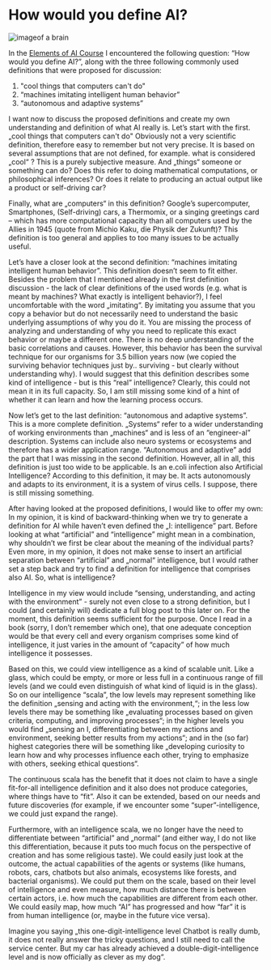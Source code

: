# How would you define AI?

![imageof a brain](https://user-images.githubusercontent.com/56920075/183062758-a9406329-6e2a-41c8-b9c4-d740d88a3ae1.png)


In the [Elements of AI Course](https://course.elementsofai.com/1/3) I encountered the following question: “How would you define AI?”, along with the three following commonly used definitions that were proposed for discussion: 
1.	"cool things that computers can't do"
2.	“machines imitating intelligent human behavior”
3.	“autonomous and adaptive systems”

I want now to discuss the proposed definitions and create my own understanding and definition of what AI really is. Let’s start with the first.
„cool things that computers can't do" Obviously not a very scientific definition, therefore easy to remember but not very precise. It is based on several assumptions that are not defined, for example. what is considered „cool“ ? This is a purely subjective measure.
And „things“ someone or something can do? Does this refer to doing mathematical computations, or philosophical inferences? Or does it relate to producing an actual output like a product or self-driving car?

Finally, what are „computers“ in this definition? Google’s supercomputer, Smartphones, (Self-driving) cars, a Thermomix, or a singing greetings card – which has more computational capacity than all computers used by the Allies in 1945 (quote from Michio Kaku, die Physik der Zukunft)? This definition is too general and applies to too many issues to be actually useful.

Let’s have a closer look at the second definition: “machines imitating intelligent human behavior”.
This definition doesn’t seem to fit either. Besides the problem that I mentioned already in the first definition discussion - the lack of clear definitions of the used words (e.g. what is meant by machines? What exactly is intelligent behavior?), I feel uncomfortable with the word „imitating“. By imitating you assume that you copy a behavior but do not necessarily need to understand the basic underlying assumptions of why you do it. You are missing the process of analyzing and understanding of why you need to replicate this exact behavior or maybe a different one. There is no deep understanding of the basic correlations and causes.
However, this behavior has been the survival technique for our organisms for 3.5 billion years now (we copied the surviving behavior techniques just by.. surviving - but clearly without understanding why). I would suggest that this definition describes some kind of intelligence - but is this “real” intelligence? Clearly, this could not mean it in its full capacity. So, I am still missing some kind of a hint of whether it can learn and how the learning process occurs.

Now let’s get to the last definition: “autonomous and adaptive systems”.
This is a more complete definition. „Systems“ refer to a wider understanding of working environments than „machines“ and is less of an “engineer-al” description. Systems can include also neuro systems or ecosystems and therefore has a wider application range. “Autonomous and adaptive” add the part that I was missing in the second definition. However, all in all, this definition is just too wide to be applicable. Is an e.coli infection also Artificial Intelligence? According to this definition, it may be. It acts autonomously and adapts to its environment, it is a system of virus cells. I suppose, there is still missing something.

After having looked at the proposed definitions, I would like to offer my own: 
In my opinion, it is kind of backward-thinking when we try to generate a definition for AI while haven’t even defined the „I: intelligence” part. Before looking at what “artificial” and “intelligence” might mean in a combination, why shouldn’t we first be clear about the meaning of the individual parts? Even more, in my opinion, it does not make sense to insert an artificial separation between “artificial” and „normal“ intelligence, but I would rather set a step back and try to find a definition for intelligence that comprises also AI.
So, what is intelligence?

Intelligence in my view would include “sensing, understanding, and acting with the environment” - surely not even close to a strong definition, but I could (and certainly will) dedicate a full blog post to this later on. For the moment, this definition seems sufficient for the purpose.
Once I read in a book (sorry, I don’t remember which one), that one adequate conception would be that every cell and every organism comprises some kind of intelligence, it just varies in the amount of “capacity” of how much intelligence it possesses.

Based on this, we could view intelligence as a kind of scalable unit. Like a glass, which could be empty, or more or less full in a continuous range of fill levels (and we could even distinguish of what kind of liquid is in the glass). So on our intelligence “scala”, the low levels may represent something like the definition „sensing and acting with the environment,“; in the less low levels there may be something like „evaluating processes based on given criteria, computing, and improving processes“; in the higher levels you would find „sensing an I, differentiating between my actions and environment, seeking better results from my actions“; and in the (so far) highest categories there will be something like „developing curiosity to learn how and why processes influence each other, trying to emphasize with others, seeking ethical questions“. 

The continuous scala has the benefit that it does not claim to have a single fit-for-all intelligence definition and it also does not produce categories, where things have to “fit”. Also it can be extended, based on our needs and future discoveries (for example, if we encounter some “super”-intelligence, we could just expand the range). 

Furthermore, with an intelligence scala, we no longer have the need to differentiate between “artificial” and „normal“ (and either way, I do not like this differentiation, because it puts too much focus on the perspective of creation and has some religious taste). We could easily just look at the outcome, the actual capabilities of the agents or systems (like humans, robots, cars, chatbots but also animals, ecosystems like forests, and bacterial organisms). We could put them on the scale, based on their level of intelligence and even measure, how much distance there is between certain actors, i.e. how much the capabilities are different from each other. We could easily map, how much “AI” has progressed and how “far” it is from human intelligence (or, maybe in the future vice versa). 

Imagine you saying „this one-digit-intelligence level Chatbot is really dumb, it does not really answer the tricky questions, and I still need to call the service center. But my car has already achieved a double-digit-intelligence level and is now officially as clever as my dog“.
